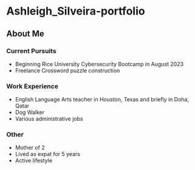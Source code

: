 # Ashleigh_Silveira-portfolio
## About Me
### Current Pursuits
* Beginning Rice University Cybersecurity Bootcamp in August 2023
* Freelance Crossword puzzle construction
### Work Experience
* English Language Arts teacher in Houston, Texas and briefly in Doha, Qatar
* Dog Walker
* Various administrative jobs
### Other
* Mother of 2 
* Lived as expat for 5 years
* Active lifestyle
